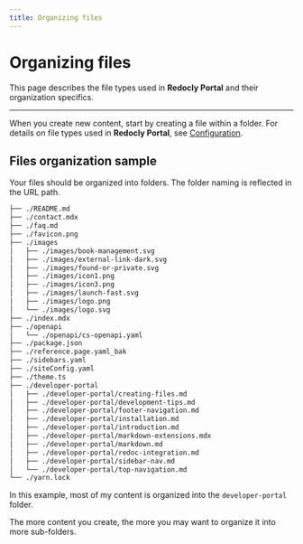 ```yaml
---
title: Organizing files
---
```

# Organizing files

This page describes the file types used in **Redocly Portal** and their organization specifics.

---

When you create new content, start by creating a file within a folder.
For details on file types used in **Redocly Portal**, see [Configuration](configuration.md).

## Files organization sample

Your files should be organized into folders. The folder naming is reflected in the URL path.

```bash
├── ./README.md
├── ./contact.mdx
├── ./faq.md
├── ./favicon.png
├── ./images
│   ├── ./images/book-management.svg
│   ├── ./images/external-link-dark.svg
│   ├── ./images/found-or-private.svg
│   ├── ./images/icon1.png
│   ├── ./images/icon3.png
│   ├── ./images/launch-fast.svg
│   ├── ./images/logo.png
│   └── ./images/logo.svg
├── ./index.mdx
├── ./openapi
│   └── ./openapi/cs-openapi.yaml
├── ./package.json
├── ./reference.page.yaml_bak
├── ./sidebars.yaml
├── ./siteConfig.yaml
├── ./theme.ts
├── ./developer-portal
│   ├── ./developer-portal/creating-files.md
│   ├── ./developer-portal/development-tips.md
│   ├── ./developer-portal/footer-navigation.md
│   ├── ./developer-portal/installation.md
│   ├── ./developer-portal/introduction.md
│   ├── ./developer-portal/markdown-extensions.mdx
│   ├── ./developer-portal/markdown.md
│   ├── ./developer-portal/redoc-integration.md
│   ├── ./developer-portal/sidebar-nav.md
│   └── ./developer-portal/top-navigation.md
└── ./yarn.lock
```

In this example, most of my content is organized into the `developer-portal` folder.

The more content you create, the more you may want to organize it into more sub-folders.

